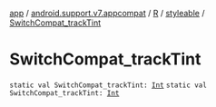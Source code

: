 [app](../../../index.md) / [android.support.v7.appcompat](../../index.md) / [R](../index.md) / [styleable](index.md) / [SwitchCompat_trackTint](.)

# SwitchCompat_trackTint

`static val SwitchCompat_trackTint: `[`Int`](https://kotlinlang.org/api/latest/jvm/stdlib/kotlin/-int/index.html)
`static val SwitchCompat_trackTint: `[`Int`](https://kotlinlang.org/api/latest/jvm/stdlib/kotlin/-int/index.html)